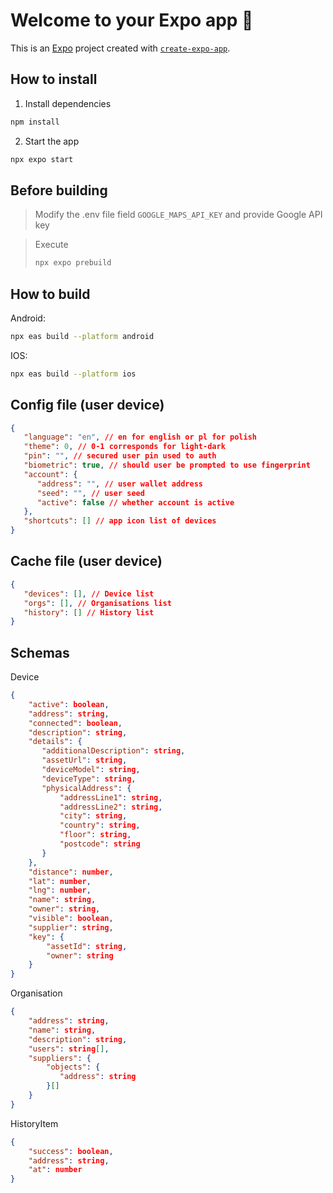 # Welcome to your Expo app 👋

This is an [Expo](https://expo.dev) project created with [`create-expo-app`](https://www.npmjs.com/package/create-expo-app).

## How to install

1. Install dependencies

```bash
npm install
```

2. Start the app

```bash
npx expo start
```
## Before building

> Modify the .env file field `GOOGLE_MAPS_API_KEY` and provide Google API key

> Execute
> ```bash
> npx expo prebuild
> ``` 

## How to build

Android:
```bash
npx eas build --platform android
```

IOS:
```bash
npx eas build --platform ios
```

## Config file (user device)
```JSON
{
   "language": "en", // en for english or pl for polish
   "theme": 0, // 0-1 corresponds for light-dark
   "pin": "", // secured user pin used to auth
   "biometric": true, // should user be prompted to use fingerprint
   "account": {
      "address": "", // user wallet address
      "seed": "", // user seed
      "active": false // whether account is active
   },
   "shortcuts": [] // app icon list of devices
}
```

## Cache file (user device)
```JSON
{
   "devices": [], // Device list
   "orgs": [], // Organisations list
   "history": [] // History list
}
```

## Schemas

Device
```JSON
{
    "active": boolean,
    "address": string,
    "connected": boolean,
    "description": string,
    "details": {
       "additionalDescription": string,
       "assetUrl": string,
       "deviceModel": string,
       "deviceType": string,
       "physicalAddress": {
           "addressLine1": string,
           "addressLine2": string,
           "city": string,
           "country": string,
           "floor": string,
           "postcode": string
       }
    },
    "distance": number,
    "lat": number,
    "lng": number,
    "name": string,
    "owner": string,
    "visible": boolean,
    "supplier": string,
    "key": {
        "assetId": string,
        "owner": string
    }
}
```

Organisation
```JSON
{
    "address": string,
    "name": string,
    "description": string,
    "users": string[],
    "suppliers": {
        "objects": {
           "address": string
        }[]
    }
}
```

HistoryItem
```JSON
{
    "success": boolean,
    "address": string,
    "at": number
}
```